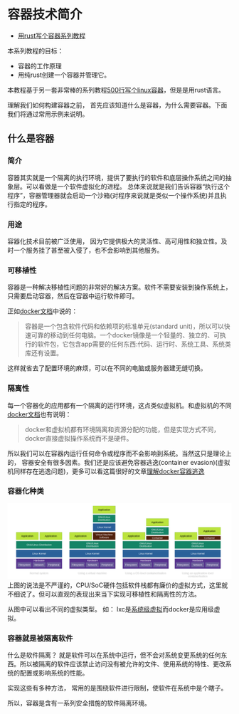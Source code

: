 容器技术简介
=============================================

- [用rust写个容器系列教程](./README.md)

本系列教程的目标：
 - 容器的工作原理
 - 用纯rust创建一个容器并管理它。

本教程基于另一套非常棒的系列教程[500行写个linux容器](https://blog.lizzie.io/linux-containers-in-500-loc.html)，但是是用rust语言。

理解我们如何构建容器之前， 首先应该知道什么是容器，为什么需要容器。下面我们将通过常用示例来说明。

## 什么是容器

### 简介

容器其实就是一个隔离的执行环境，提供了要执行的软件和底层操作系统之间的抽象层。可以看做是一个软件虚拟化的进程。
总体来说就是我们告诉容器“执行这个程序”，容器管理器就会启动一个沙箱(对程序来说就是类似一个操作系统)并且执行指定的程序。

### 用途
容器化技术目前被广泛使用， 因为它提供极大的灵活性、高可用性和独立性。及时一个服务挂了甚至被入侵了，也不会影响到其他服务。

### 可移植性
容器是一种解决移植性问题的非常好的解决方案。软件不需要安装到操作系统上， 只需要启动容器，然后在容器中运行软件即可。

正如[docker文档](https://www.docker.com/resources/what-container)中说的：
> 容器是一个包含软件代码和依赖项的标准单元(standard unit)，所以可以快速可靠的移动到任何电脑。一个docker镜像是一个轻量的、独立的、可执行的软件包，它包含app需要的任何东西:代码、运行时、系统工具、系统类库还有设置。

这样就省去了配置环境的麻烦，可以在不同的电脑或服务器建无缝切换。

### 隔离性
每一个容器化的应用都有一个隔离的运行环境，这点类似虚拟机。和虚拟机的不同[docker文档](https://www.docker.com/resources/what-container)也有说明：
> docker和虚拟机都有环境隔离和资源分配的功能，但是实现方式不同，docker直接虚拟操作系统而不是硬件。

所以我们可以在容器内运行任何命令或程序而不会影响到系统。当然这只是理论上的， 容器安全有很多因素。我们还是应该避免容器逃逸(container evasion)(虚拟机同样存在逃逸问题)，更多可以看这篇很好的文章[理解docker容器逃逸](https://blog.trailofbits.com/2019/07/19/understanding-docker-container-escapes/)

### 容器化种类

![](./system_virtualmachine_container.png)
上图的说法是不严谨的，CPU/SoC硬件包括软件栈都有廉价的虚拟方式，这里就不细说了。但可以直观的表现出来当下实现可移植性和隔离性的方法。

从图中可以看出不同的虚拟类型。 如： lxc是[系统级虚拟](https://en.wikipedia.org/wiki/OS-level_virtualization)而docker是应用级虚拟。


### 容器就是被隔离软件

什么是软件隔离？ 就是软件可以在系统中运行，但不会对系统变更系统的任何东西。所以被隔离的软件应该禁止访问没有被允许的文件、使用系统的特性、更改系统的配置或影响系统的性能。

实现这些有多种方法， 常用的是围绕软件进行限制，使软件在系统中是个瞎子。

所以，容器是含有一系列安全措施的软件隔离环境。
